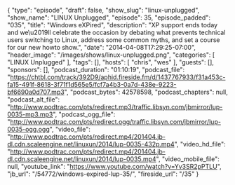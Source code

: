{
  "type": "episode",
  "draft": false,
  "show_slug": "linux-unplugged",
  "show_name": "LINUX Unplugged",
  "episode": 35,
  "episode_padded": "035",
  "title": "Windows eXPired",
  "description": "XP support ends today and we\u2019ll celebrate the occasion by debating what prevents technical users switching to Linux, address some common myths, and set a course for our new howto show.",
  "date": "2014-04-08T17:29:25-07:00",
  "header_image": "/images/shows/linux-unplugged.png",
  "categories": [
    "LINUX Unplugged"
  ],
  "tags": [],
  "hosts": [
    "chris",
    "wes"
  ],
  "guests": [],
  "sponsors": [],
  "podcast_duration": "01:10:19",
  "podcast_file": "https://chtbl.com/track/392D9/aphid.fireside.fm/d/1437767933/f31a453c-fa15-491f-8618-3f71f1d565e5/fcf7a4b3-0a7d-438e-9223-bf6690a0d707.mp3",
  "podcast_bytes": 42578598,
  "podcast_chapters": null,
  "podcast_alt_file": "http://www.podtrac.com/pts/redirect.mp3/traffic.libsyn.com/jbmirror/lup-0035-mp3.mp3",
  "podcast_ogg_file": "http://www.podtrac.com/pts/redirect.ogg/traffic.libsyn.com/jbmirror/lup-0035-ogg.ogg",
  "video_file": "http://www.podtrac.com/pts/redirect.mp4/201404.jb-dl.cdn.scaleengine.net/linuxun/2014/lup-0035-432p.mp4",
  "video_hd_file": "http://www.podtrac.com/pts/redirect.mp4/201404.jb-dl.cdn.scaleengine.net/linuxun/2014/lup-0035.mp4",
  "video_mobile_file": null,
  "youtube_link": "https://www.youtube.com/watch?v=Yv3SR2pPTLU",
  "jb_url": "/54772/windows-expired-lup-35/",
  "fireside_url": "/35"
}

